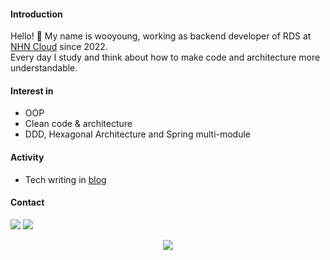 #### Introduction
Hello! 👋 My name is wooyoung, working as backend developer of RDS at [NHN Cloud](https://www.toast.com/kr) since 2022.  
Every day I study and think about how to make code and architecture more understandable.
#### Interest in
- OOP
- Clean code & architecture
- DDD, Hexagonal Architecture and Spring multi-module
#### Activity
- Tech writing in [blog](https://souljit2.tistory.com/)
#### Contact
<a href="https://www.linkedin.com/in/%EC%9A%B0%EC%98%81-%EC%A7%80-9a29961bb/" target="_blank"><img src="https://img.shields.io/badge/LinkedIn-0A66C2?logo=LinkedIn"/></a>
<a href="mailto:souljit2@gmail.com" target="_blank"><img src="https://img.shields.io/badge/Gmail-white?logo=Gmail"/></a>

<div align="center">
	<a href="https://hits.seeyoufarm.com">
		<img src="https://hits.seeyoufarm.com/api/count/incr/badge.svg?url=https%3A%2F%2Fgithub.com%2Fwooyounggggg%2Fhit-counter&count_bg=%2379C83D&title_bg=%23555555&icon=&icon_color=%23E7E7E7&title=hits&edge_flat=false"/>
	</a>
</div>
